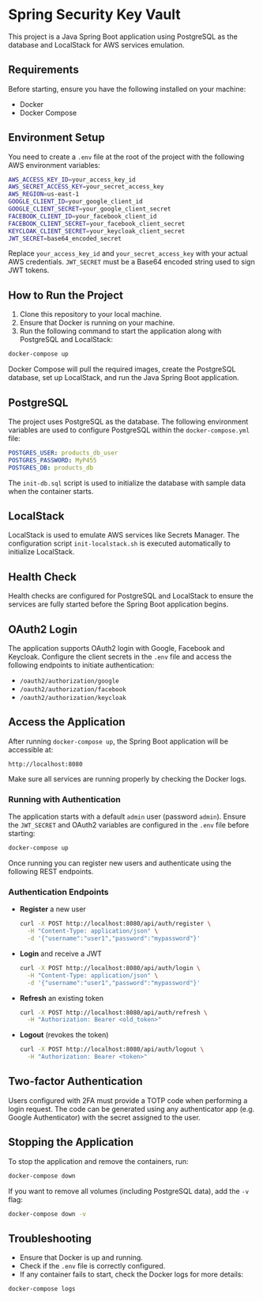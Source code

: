 
# Spring Security Key Vault

This project is a Java Spring Boot application using PostgreSQL as the database and LocalStack for AWS services emulation.

## Requirements

Before starting, ensure you have the following installed on your machine:

- Docker
- Docker Compose

## Environment Setup

You need to create a `.env` file at the root of the project with the following AWS environment variables:

```bash
AWS_ACCESS_KEY_ID=your_access_key_id
AWS_SECRET_ACCESS_KEY=your_secret_access_key
AWS_REGION=us-east-1
GOOGLE_CLIENT_ID=your_google_client_id
GOOGLE_CLIENT_SECRET=your_google_client_secret
FACEBOOK_CLIENT_ID=your_facebook_client_id
FACEBOOK_CLIENT_SECRET=your_facebook_client_secret
KEYCLOAK_CLIENT_SECRET=your_keycloak_client_secret
JWT_SECRET=base64_encoded_secret
```
Replace `your_access_key_id` and `your_secret_access_key` with your actual AWS credentials.
`JWT_SECRET` must be a Base64 encoded string used to sign JWT tokens.

## How to Run the Project

1. Clone this repository to your local machine.
2. Ensure that Docker is running on your machine.
3. Run the following command to start the application along with PostgreSQL and LocalStack:

```bash
docker-compose up
```

Docker Compose will pull the required images, create the PostgreSQL database, set up LocalStack, and run the Java Spring Boot application.

## PostgreSQL

The project uses PostgreSQL as the database. The following environment variables are used to configure PostgreSQL within the `docker-compose.yml` file:

```yaml
POSTGRES_USER: products_db_user
POSTGRES_PASSWORD: MyP455
POSTGRES_DB: products_db
```

The `init-db.sql` script is used to initialize the database with sample data when the container starts.

## LocalStack

LocalStack is used to emulate AWS services like Secrets Manager. The configuration script `init-localstack.sh` is executed automatically to initialize LocalStack.

## Health Check

Health checks are configured for PostgreSQL and LocalStack to ensure the services are fully started before the Spring Boot application begins.

## OAuth2 Login

The application supports OAuth2 login with Google, Facebook and Keycloak. Configure the client secrets in the `.env` file and access the following endpoints to initiate authentication:

- `/oauth2/authorization/google`
- `/oauth2/authorization/facebook`
- `/oauth2/authorization/keycloak`

## Access the Application

After running `docker-compose up`, the Spring Boot application will be accessible at:

```
http://localhost:8080
```

Make sure all services are running properly by checking the Docker logs.

### Running with Authentication

The application starts with a default `admin` user (password `admin`).
Ensure the `JWT_SECRET` and OAuth2 variables are configured in the `.env` file
before starting:

```bash
docker-compose up
```

Once running you can register new users and authenticate using the following
REST endpoints.

### Authentication Endpoints

- **Register** a new user

  ```bash
  curl -X POST http://localhost:8080/api/auth/register \
    -H "Content-Type: application/json" \
    -d '{"username":"user1","password":"mypassword"}'
  ```

- **Login** and receive a JWT

  ```bash
  curl -X POST http://localhost:8080/api/auth/login \
    -H "Content-Type: application/json" \
    -d '{"username":"user1","password":"mypassword"}'
  ```

- **Refresh** an existing token

  ```bash
  curl -X POST http://localhost:8080/api/auth/refresh \
    -H "Authorization: Bearer <old_token>"
  ```

- **Logout** (revokes the token)

  ```bash
  curl -X POST http://localhost:8080/api/auth/logout \
    -H "Authorization: Bearer <token>"
  ```

## Two-factor Authentication

Users configured with 2FA must provide a TOTP code when performing a login request.
The code can be generated using any authenticator app (e.g. Google Authenticator)
with the secret assigned to the user.

## Stopping the Application

To stop the application and remove the containers, run:

```bash
docker-compose down
```

If you want to remove all volumes (including PostgreSQL data), add the `-v` flag:

```bash
docker-compose down -v
```

## Troubleshooting

- Ensure that Docker is up and running.
- Check if the `.env` file is correctly configured.
- If any container fails to start, check the Docker logs for more details:

```bash
docker-compose logs
```

